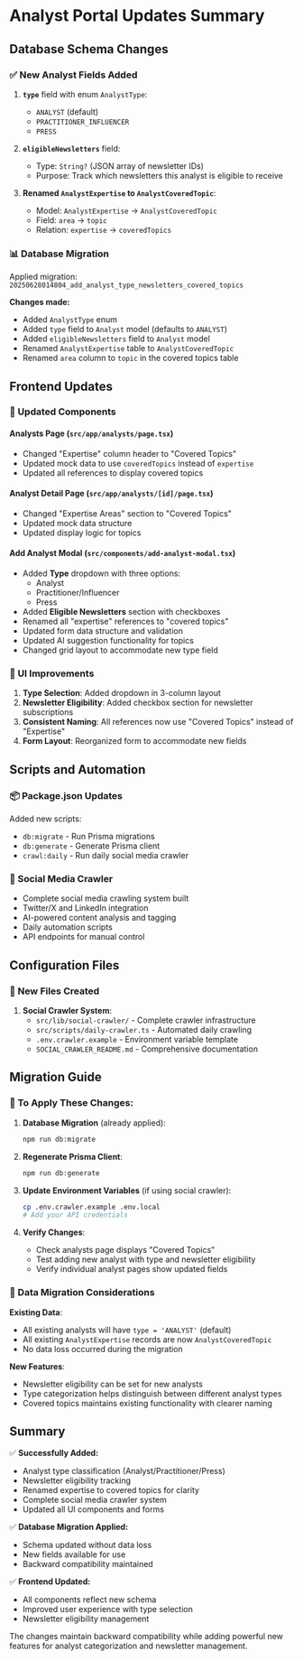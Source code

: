 # Analyst Portal Updates Summary

## Database Schema Changes

### ✅ New Analyst Fields Added

1. **`type`** field with enum `AnalystType`:
   - `ANALYST` (default)
   - `PRACTITIONER_INFLUENCER` 
   - `PRESS`

2. **`eligibleNewsletters`** field:
   - Type: `String?` (JSON array of newsletter IDs)
   - Purpose: Track which newsletters this analyst is eligible to receive

3. **Renamed `AnalystExpertise` to `AnalystCoveredTopic`**:
   - Model: `AnalystExpertise` → `AnalystCoveredTopic`
   - Field: `area` → `topic`
   - Relation: `expertise` → `coveredTopics`

### 📊 Database Migration

Applied migration: `20250628014804_add_analyst_type_newsletters_covered_topics`

**Changes made:**
- Added `AnalystType` enum
- Added `type` field to `Analyst` model (defaults to `ANALYST`)
- Added `eligibleNewsletters` field to `Analyst` model
- Renamed `AnalystExpertise` table to `AnalystCoveredTopic`
- Renamed `area` column to `topic` in the covered topics table

## Frontend Updates

### 🔄 Updated Components

#### **Analysts Page** (`src/app/analysts/page.tsx`)
- Changed "Expertise" column header to "Covered Topics"
- Updated mock data to use `coveredTopics` instead of `expertise`
- Updated all references to display covered topics

#### **Analyst Detail Page** (`src/app/analysts/[id]/page.tsx`)  
- Changed "Expertise Areas" section to "Covered Topics"
- Updated mock data structure
- Updated display logic for topics

#### **Add Analyst Modal** (`src/components/add-analyst-modal.tsx`)
- Added **Type** dropdown with three options:
  - Analyst
  - Practitioner/Influencer  
  - Press
- Added **Eligible Newsletters** section with checkboxes
- Renamed all "expertise" references to "covered topics"
- Updated form data structure and validation
- Updated AI suggestion functionality for topics
- Changed grid layout to accommodate new type field

### 🎨 UI Improvements

1. **Type Selection**: Added dropdown in 3-column layout
2. **Newsletter Eligibility**: Added checkbox section for newsletter subscriptions
3. **Consistent Naming**: All references now use "Covered Topics" instead of "Expertise"
4. **Form Layout**: Reorganized form to accommodate new fields

## Scripts and Automation

### 📦 Package.json Updates
Added new scripts:
- `db:migrate` - Run Prisma migrations
- `db:generate` - Generate Prisma client
- `crawl:daily` - Run daily social media crawler

### 🤖 Social Media Crawler
- Complete social media crawling system built
- Twitter/X and LinkedIn integration
- AI-powered content analysis and tagging
- Daily automation scripts
- API endpoints for manual control

## Configuration Files

### 📄 New Files Created
1. **Social Crawler System**:
   - `src/lib/social-crawler/` - Complete crawler infrastructure
   - `src/scripts/daily-crawler.ts` - Automated daily crawling
   - `.env.crawler.example` - Environment variable template
   - `SOCIAL_CRAWLER_README.md` - Comprehensive documentation

## Migration Guide

### 🚀 To Apply These Changes:

1. **Database Migration** (already applied):
   ```bash
   npm run db:migrate
   ```

2. **Regenerate Prisma Client**:
   ```bash
   npm run db:generate
   ```

3. **Update Environment Variables** (if using social crawler):
   ```bash
   cp .env.crawler.example .env.local
   # Add your API credentials
   ```

4. **Verify Changes**:
   - Check analysts page displays "Covered Topics"
   - Test adding new analyst with type and newsletter eligibility
   - Verify individual analyst pages show updated fields

### 🔄 Data Migration Considerations

**Existing Data**: 
- All existing analysts will have `type = 'ANALYST'` (default)
- All existing `AnalystExpertise` records are now `AnalystCoveredTopic`
- No data loss occurred during the migration

**New Features**:
- Newsletter eligibility can be set for new analysts
- Type categorization helps distinguish between different analyst types
- Covered topics maintains existing functionality with clearer naming

## Summary

✅ **Successfully Added:**
- Analyst type classification (Analyst/Practitioner/Press)
- Newsletter eligibility tracking
- Renamed expertise to covered topics for clarity
- Complete social media crawler system
- Updated all UI components and forms

✅ **Database Migration Applied:**
- Schema updated without data loss
- New fields available for use
- Backward compatibility maintained

✅ **Frontend Updated:**
- All components reflect new schema
- Improved user experience with type selection
- Newsletter eligibility management

The changes maintain backward compatibility while adding powerful new features for analyst categorization and newsletter management.
